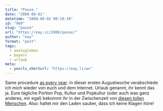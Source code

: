 ```yaml
---
title: "Pause."
date: "2008-08-01"
datetime: "2008-08-02 00:18:10"
id: "989"
slug: "pause"
url: "https://eay.cc/2008/pause/"
author: "eay"
format: "post"
tags:
  - analogleben
  - bayern
  - urlaub
meta:
  - yourls_shorturl: "https://eay.li/wv"
---
```


Same procedure [as every year](//eay.cc/2007/jetzt-neu-mit-sommerloch/): in dieser ersten Augustwoche verabschiede ich mich wieder von euch und dem Internet. Urlaub genannt, ihr kennt das ja. Eure tägliche Portion Pop, Kultur und Popkultur (oder auch was ganz anderes, mir egal) bekommt ihr in der Zwischenzeit von [diesen tollen Menschen](http://eay.cc/links/). Also: haltet mir den Laden sauber, dass ich keine Klagen höre!
